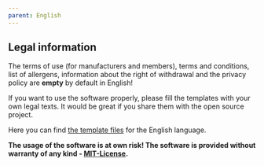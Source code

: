 ```yaml
---
parent: English
---
```

## Legal information

The terms of use (for manufacturers and members), terms and conditions, list of allergens, information about the right of withdrawal and the privacy policy are **empty** by default in English!

If you want to use the software properly, please fill the templates with your own legal texts. It would be great if you share them with the open source project.

Here you can find [the template files]({{site.repo_url}}/tree/develop/templates/elements/legal/en_US) for the English language.

**The usage of the software is at own risk! The software is provided without warranty of any kind - [MIT-License]({{site.repo_url}}/blob/develop/LICENSE).**
